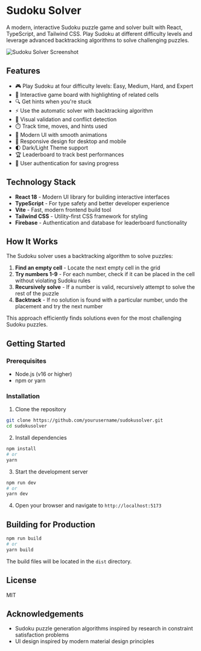 # Sudoku Solver

A modern, interactive Sudoku puzzle game and solver built with React, TypeScript, and Tailwind CSS. Play Sudoku at different difficulty levels and leverage advanced backtracking algorithms to solve challenging puzzles.

![Sudoku Solver Screenshot](https://github.com/user-attachments/assets/de101abd-8816-4b2d-a49f-9e049209c526)

## Features

- 🎮 Play Sudoku at four difficulty levels: Easy, Medium, Hard, and Expert
- 🧩 Interactive game board with highlighting of related cells
- 🔍 Get hints when you're stuck
- ⚡ Use the automatic solver with backtracking algorithm
- 🎯 Visual validation and conflict detection
- ⏱️ Track time, moves, and hints used
- 🎨 Modern UI with smooth animations
- 📱 Responsive design for desktop and mobile
- 🌓 Dark/Light Theme support
- 🏆 Leaderboard to track best performances
- 🔐 User authentication for saving progress

## Technology Stack

- **React 18** - Modern UI library for building interactive interfaces
- **TypeScript** - For type safety and better developer experience
- **Vite** - Fast, modern frontend build tool
- **Tailwind CSS** - Utility-first CSS framework for styling
- **Firebase** - Authentication and database for leaderboard functionality

## How It Works

The Sudoku solver uses a backtracking algorithm to solve puzzles:

1. **Find an empty cell** - Locate the next empty cell in the grid
2. **Try numbers 1-9** - For each number, check if it can be placed in the cell without violating Sudoku rules
3. **Recursively solve** - If a number is valid, recursively attempt to solve the rest of the puzzle
4. **Backtrack** - If no solution is found with a particular number, undo the placement and try the next number

This approach efficiently finds solutions even for the most challenging Sudoku puzzles.

## Getting Started

### Prerequisites

- Node.js (v16 or higher)
- npm or yarn

### Installation

1. Clone the repository
```bash
git clone https://github.com/yourusername/sudokusolver.git
cd sudokusolver
```

2. Install dependencies
```bash
npm install
# or
yarn
```

3. Start the development server
```bash
npm run dev
# or
yarn dev
```

4. Open your browser and navigate to `http://localhost:5173`

## Building for Production

```bash
npm run build
# or
yarn build
```

The build files will be located in the `dist` directory.

## License

MIT

## Acknowledgements

- Sudoku puzzle generation algorithms inspired by research in constraint satisfaction problems
- UI design inspired by modern material design principles
